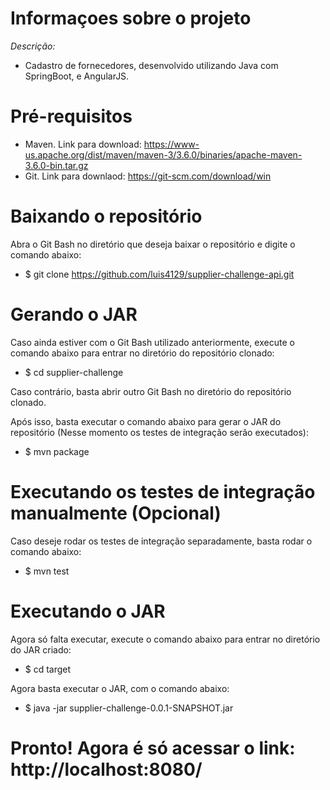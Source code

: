 # Informaçoes sobre o projeto

*Descrição:*

- Cadastro de fornecedores, desenvolvido utilizando Java com SpringBoot, e AngularJS.

# Pré-requisitos

- Maven. Link para download: https://www-us.apache.org/dist/maven/maven-3/3.6.0/binaries/apache-maven-3.6.0-bin.tar.gz
- Git. Link para downlaod: https://git-scm.com/download/win

# Baixando o repositório

Abra o Git Bash no diretório que deseja baixar o repositório e digite o comando abaixo:
- $ git clone https://github.com/luis4129/supplier-challenge-api.git

# Gerando o JAR

Caso ainda estiver com o Git Bash utilizado anteriormente, execute o comando abaixo para entrar no diretório do repositório clonado:
- $ cd supplier-challenge

Caso contrário, basta abrir outro Git Bash no diretório do repositório clonado.

Após isso, basta executar o comando abaixo para gerar o JAR do repositório (Nesse momento os testes de integração serão executados):
- $ mvn package

# Executando os testes de integração manualmente (Opcional)

Caso deseje rodar os testes de integração separadamente, basta rodar o comando abaixo:
- $ mvn test

# Executando o JAR

Agora só falta executar, execute o comando abaixo para entrar no diretório do JAR criado:
- $ cd target

Agora basta executar o JAR, com o comando abaixo:
- $ java -jar supplier-challenge-0.0.1-SNAPSHOT.jar

# Pronto! Agora é só acessar o link: http://localhost:8080/